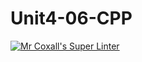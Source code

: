 # Unit4-06-CPP
[![Mr Coxall's Super Linter](https://github.com/ICS3U-Programming-Aaron-R-V-K/Unit4-06-CPP/workflows/Mr%20Coxall's%20Super%20Linter/badge.svg)](https://github.com/ICS3U-Programming-Aaron-R-V-K/Unit4-06-CPP/actions/)
